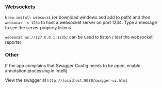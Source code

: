 ### Websockets
`brew install websocat` (or download windows and add to path) and then `websocat -s 1234` to host a websocket server on port 1234. Type a message to see the server properly listens

`websocat ws://127.0.0.1:1235/` can be used to listen / test the websocket reporter

### Other
If the app complains that Swagger Config needs to be open, enable annotation processing in Intellij

View the swagger at `http://localhost:8080/swagger-ui.html`